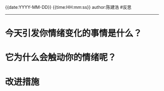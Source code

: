 {{date:YYYY-MM-DD}}
{{time:HH:mm:ss}}
author:陈建浩
#反思

--- 
# 今天引发你情绪变化的事情是什么？

# 它为什么会触动你的情绪呢？

# 改进措施